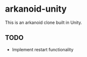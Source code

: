 # arkanoid-unity
This is an arkanoid clone built in Unity.

## TODO
* Implement restart functionality
